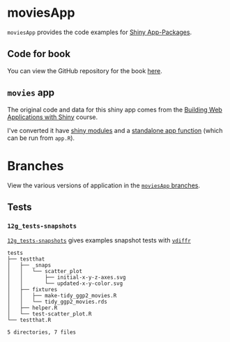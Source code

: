 # moviesApp

`moviesApp` provides the code examples for [Shiny App-Packages](https://mjfrigaard.github.io/shinyap/).

## Code for book

You can view the GitHub repository for the book [here](https://github.com/mjfrigaard/shinyap).

## `movies` app

The original code and data for this shiny app comes from the [Building Web Applications with Shiny](https://rstudio-education.github.io/shiny-course/) course.

I've converted it have [shiny modules](https://shiny.posit.co/r/articles/improve/modules/) and a [standalone app function](https://mastering-shiny.org/scaling-packaging.html#converting-an-existing-app) (which can be run from `app.R`).

# Branches

View the various versions of application in the [`moviesApp` branches](https://github.com/mjfrigaard/moviesApp/branches/all).

## Tests 

### `12g_tests-snapshots`

[`12g_tests-snapshots`](https://github.com/mjfrigaard/moviesApp/tree/12g_tests-snapshots) gives examples snapshot tests with [`vdiffr`](https://vdiffr.r-lib.org/)

```
tests
├── testthat
│   ├── _snaps
│   │   └── scatter_plot
│   │       ├── initial-x-y-z-axes.svg
│   │       └── updated-x-y-color.svg
│   ├── fixtures
│   │   ├── make-tidy_ggp2_movies.R
│   │   └── tidy_ggp2_movies.rds
│   ├── helper.R
│   └── test-scatter_plot.R
└── testthat.R

5 directories, 7 files
```
